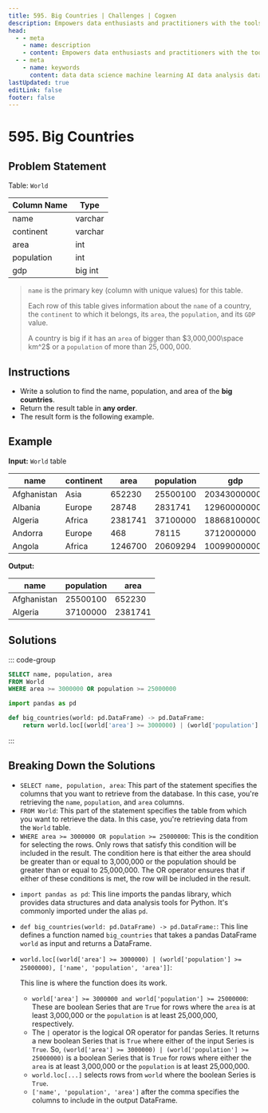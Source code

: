 ```yaml
---
title: 595. Big Countries | Challenges | Cogxen
description: Empowers data enthusiasts and practitioners with the tools and knowledge to unlock the potential of data.
head:
  - - meta
    - name: description
    - content: Empowers data enthusiasts and practitioners with the tools and knowledge to unlock the potential of data.
  - - meta
    - name: keywords
      content: data data science machine learning AI data analysis data-driven data enthusiasts data practitioners
lastUpdated: true
editLink: false
footer: false
---
```


# 595. Big Countries

## Problem Statement

Table: `World`

| Column Name | Type    |
| ----------- | ------- |
| name        | varchar |
| continent   | varchar |
| area        | int     |
| population  | int     |
| gdp         | big int |

> `name` is the primary key (column with unique values) for this table.
>
> Each row of this table gives information about the `name` of a country, the `continent` to which it belongs, its `area`, the `population`, and its `GDP` value.
>
> A country is big if it has an `area` of bigger than $3,000,000\space km^2$ or a `population` of more than $25,000,000$.

## Instructions

- Write a solution to find the name, population, and area of the **big countries**.
- Return the result table in **any order**.
- The result form is the following example.

## Example

**Input:** `World` table

| name        | continent | area    | population | gdp          |
| ----------- | --------- | ------- | ---------- | ------------ |
| Afghanistan | Asia      | 652230  | 25500100   | 20343000000  |
| Albania     | Europe    | 28748   | 2831741    | 12960000000  |
| Algeria     | Africa    | 2381741 | 37100000   | 188681000000 |
| Andorra     | Europe    | 468     | 78115      | 3712000000   |
| Angola      | Africa    | 1246700 | 20609294   | 100990000000 |

**Output:**

| name        | population | area    |
| ----------- | ---------- | ------- |
| Afghanistan | 25500100   | 652230  |
| Algeria     | 37100000   | 2381741 |

## Solutions

::: code-group

```sql [PostgreSQL] :line-numbers
SELECT name, population, area
FROM World
WHERE area >= 3000000 OR population >= 25000000
```

```python [Pandas] :line-numbers
import pandas as pd

def big_countries(world: pd.DataFrame) -> pd.DataFrame:
    return world.loc[(world['area'] >= 3000000) | (world['population'] >= 25000000), ['name', 'population', 'area']]
```

:::

## Breaking Down the Solutions

<CustomAccordion title="PostgreSQL" submitted_by="@noeyislearning" submit_github_url="https://github.com/noeyislearning" :collapsed=false>

- `SELECT name, population, area`: This part of the statement specifies the columns that you want to retrieve from the database. In this case, you're retrieving the `name`, `population`, and `area` columns.
- `FROM World`: This part of the statement specifies the table from which you want to retrieve the data. In this case, you're retrieving data from the `World` table.
- `WHERE area >= 3000000 OR population >= 25000000`: This is the condition for selecting the rows. Only rows that satisfy this condition will be included in the result. The condition here is that either the area should be greater than or equal to 3,000,000 or the population should be greater than or equal to 25,000,000. The OR operator ensures that if either of these conditions is met, the row will be included in the result.

</CustomAccordion>

<CustomAccordion title="Pandas" submitted_by="@noeyislearning" submit_github_url="https://github.com/noeyislearning">

- `import pandas as pd`: This line imports the pandas library, which provides data structures and data analysis tools for Python. It's commonly imported under the alias `pd`.
- `def big_countries(world: pd.DataFrame) -> pd.DataFrame:`: This line defines a function named `big_countries` that takes a pandas DataFrame `world` as input and returns a DataFrame.
- `world.loc[(world['area'] >= 3000000) | (world['population'] >= 25000000), ['name', 'population', 'area']]`:

  This line is where the function does its work.

  - `world['area'] >= 3000000 and world['population'] >= 25000000`: These are boolean Series that are `True` for rows where the `area` is at least 3,000,000 or the `population` is at least 25,000,000, respectively.
  - The `|` operator is the logical OR operator for pandas Series. It returns a new boolean Series that is `True` where either of the input Series is `True`. So, `(world['area'] >= 3000000) | (world['population'] >= 25000000)` is a boolean Series that is `True` for rows where either the `area` is at least 3,000,000 or the `population` is at least 25,000,000.
  - `world.loc[...]` selects rows from `world` where the boolean Series is `True`.
  - `['name', 'population', 'area']` after the comma specifies the columns to include in the output DataFrame.

</CustomAccordion>
